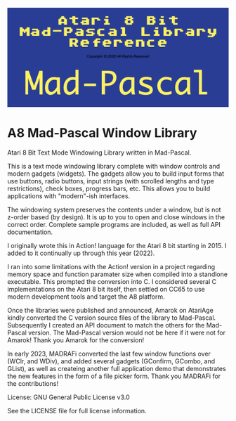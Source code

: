 ![image info](./A8MadPasLibRefBanner.png)

# A8 Mad-Pascal Window Library
Atari 8 Bit Text Mode Windowing Library written in Mad-Pascal.

This is a text mode windowing library complete with window controls and modern gadgets (widgets).  The gadgets allow you to build input forms that use buttons, radio buttons, input strings (with scrolled lengths and type restrictions), check boxes, progress bars, etc.  This allows you to build applications with "modern"-ish interfaces.  

The windowing system preserves the contents under a window, but is not z-order based (by design).  It is up to you to open and close windows in the correct order.  Complete sample programs are included, as well as full API documentation.

I originally wrote this in Action! language for the Atari 8 bit starting in 2015.  I added to it continually up through this year (2022).

I ran into some limitations with the Action! version in a project regarding memory space and function paramater size when compiled into a standlone executable.  This prompted the conversion into C.   I considered several C implementations on the Atari 8 bit itself, then settled on CC65 to use modern development tools and target the A8 platform.

Once the libraries were published and announced, Amarok on AtariAge kindly converted the C version source files of the library to Mad-Pascal.  Subsequently I created an API document to match the others for the Mad-Pascal version.  The Mad-Pascal version would not be here if it were not for Amarok!  Thank you Amarok for the conversion!

In early 2023, MADRAFi converted the last few window functions over (WClr, and WDiv), and added several gadgets (GConfirm, GCombo, and GList), as well as createing another full application demo that demonstrates the new features in the form of a file picker form.  Thank you MADRAFi for the contributions!

License: GNU General Public License v3.0

See the LICENSE file for full license information.

